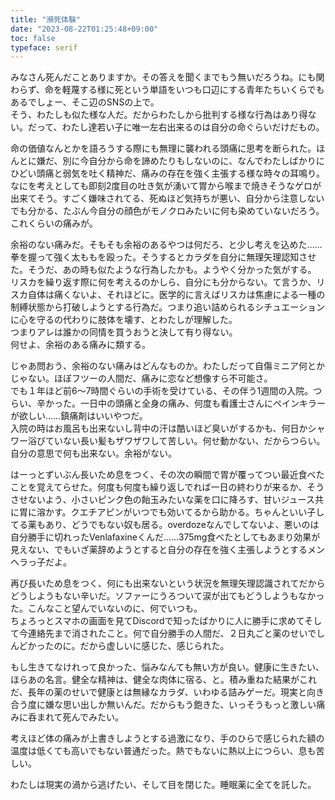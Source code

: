 ```yaml
---
title: "瀕死体験"
date: "2023-08-22T01:25:48+09:00"
toc: false
typeface: serif
---
```

みなさん死んだことありますか。その答えを聞くまでもう無いだろうね。にも関わらず、命を軽蔑する様に死という単語をいつも口辺にする青年たちいくらでもあるでしょー、そこ辺のSNSの上で。  
そう、わたしも似た様な人だ。だからわたしから批判する様な行為はあり得ない。だって、わたし達若い子に唯一左右出来るのは自分の命ぐらいだけだもの。

命の価値なんとかを語ろうする際にも無理に襲われる頭痛に思考を断られた。ほんとに嫌だ、別に今自分から命を諦めたりもしないのに、なんでわたしばかりにひどい頭痛と弱気を吐く精神だ、痛みの存在を強く主張する様な時々の耳鳴り。なにを考えとしても即刻2度目の吐き気が湧いて胃から喉まで焼きそうなゲロが出来てそう。すごく嫌味されてる、死ぬほど気持ちが悪い、自分から注意しないでも分かる、たぶん今自分の顔色がモノクロみたいに何も染めていないだろう。これくらいの痛みが。

余裕のない痛みだ。そもそも余裕のあるやつは何だろ、と少し考えを込めた……拳を握って強く太ももを殴った。そうするとカラダを自分に無理矢理認知させた。そうだ、あの時も似たような行為したかも。ようやく分かった気がする。  
リスカを繰り返す際に何を考えるのかしら、自分にも分からない。て言うか、リスカ自体は痛くないよ、それほどに。医学的に言えばリスカは焦慮による一種の制縛状態から打破しようとする行為だ。つまり追い詰められるシチュエーションに心を守るの代わりに肢体を壊す、とわたしが理解した。  
つまりアレは誰かの同情を買うおうと決して有り得ない。  
何せよ、余裕のある痛みに類する。

じゃあ問おう、余裕のない痛みはどんなものか。わたしだって自傷ミニア何とかじゃない。ほぼフツーの人間だ、痛みに恋など想像すら不可能さ。  
でも１年ほど前6〜7時間ぐらいの手術を受けている、その伴う1週間の入院。つらい、辛かった。一日中の頭痛と全身の痛み、何度も看護士さんにペインキラーが欲しい……鎮痛剤はいいやつだ。  
入院の時はお風呂も出来ないし背中の汗は酷いほど臭いがするかも、何日かシャワー浴びていない長い髪もザワザワして苦しい。何せ動かない、だからつらい。自分の意思で何も出来ない。余裕がない。

はーっとずいぶん長いため息をつく、その次の瞬間で胃が覆ってつい最近食べたことを覚えてらせた。何度も何度も繰り返しでれば一日の終わりが来るか、そうさせないよう、小さいピンク色の飴玉みたいな薬を口に降ろす、甘いジュース共に胃に溶かす。クエチアピンがいつでも効いてるから助かる。ちゃんといい子してる薬もあり、どうでもない奴も居る。overdozeなんでしてないよ、悪いのは自分勝手に切れったVenlafaxineくんだ……375mg食べたとしてもあまり効果が見えない、でもいざ薬辞めようとすると自分の存在を強く主張しようとするメンヘラっ子だよ。

再び長いため息をつく、何にも出来ないという状況を無理矢理認識されてだからどうしようもない辛いだ。ソファーにうろついて涙が出てもどうしようもなかった。こんなこと望んでいないのに、何でいつも。  
ちょろっとスマホの画面を見てDiscordで知ったばかりに人に勝手に求めてそして今連絡先まで消されたこと。何で自分勝手の人間だ、２日丸ごと薬のせいでしんどかったのに。だから虚しいに感じた、感じられた。

もし生きてなけれって良かった、悩みなんても無い方が良い。健康に生きたい、ほらあの名言。健全な精神は、健全な肉体に宿る、と。積み重ねた結果がこれだ、長年の薬のせいで健康とは無縁なカラダ、いわゆる詰みゲーだ。現実と向き合う度に嫌な思い出しか無いんだ。だからもう飽きた、いっそうもっと激しい痛みに呑まれて死んでみたい。

考えほど体の痛みが上書きしようとする過激になり、手のひらで感じられた額の温度は低くても高いでもない普通だった。熱でもないに熱以上につらい、息も苦しい。

わたしは現実の渦から逃げたい、そして目を閉じた。睡眠薬に全てを託した。


